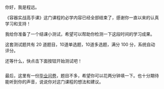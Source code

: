 
你好，我是程远。

《容器实战高手课》这门课程的必学内容已经全部结束了，感谢你一直以来的认真学习和支持！

我给你准备了一个结课小测试，希望可以帮助你检测一下这段时间的学习成果。

这套测试题共有 20 道题目，10道单选题，10道多选题，满分 100 分，系统自动评分。

还等什么，快点击下面按钮开始测试吧！

[<img src="https://static001.geekbang.org/resource/image/28/a4/28d1be62669b4f3cc01c36466bf811a4.png" alt="">](http://time.geekbang.org/quiz/intro?act_id=357&amp;exam_id=966)

最后，这里有一份[毕业问卷](https://jinshuju.net/f/socZck)，题目不多，希望你可以花两分钟填一下。也十分期待能听到你的声音，说说你对这门课程的想法和建议。

[<img src="https://static001.geekbang.org/resource/image/a4/b6/a477edbc0cb9a0902715e7e3c5a666b6.jpg" alt="">](https://jinshuju.net/f/socZck)
